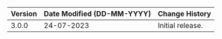 | **Version** | **Date Modified (DD-MM-YYYY)** | **Change History**                          |
|-------------|--------------------------------|---------------------------------------------|
| 3.0.0       | 24-07-2023                     | Initial release.   | 
